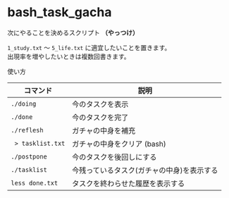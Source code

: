 # bash_task_gacha
次にやることを決めるスクリプト **（やっつけ）**

`1_study.txt` ～ `5_life.txt` に適宜したいことを置きます。  
出現率を増やしたいときは複数回書きます。

使い方

| コマンド | 説明 |
| --- | --- |
| `./doing` | 今のタスクを表示 |
| `./done`  | 今のタスクを完了 |
| `./reflesh` | ガチャの中身を補充 |
| ` > tasklist.txt` | ガチャの中身をクリア (bash) |
| `./postpone` | 今のタスクを後回しにする |
| `./tasklist` | 今残っているタスク(ガチャの中身)を表示する |
| `less done.txt` | タスクを終わらせた履歴を表示する |

